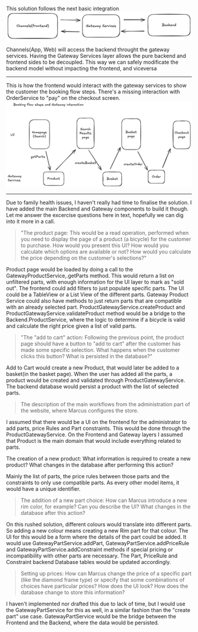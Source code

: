This solution follows the next basic integration
![intro](intro.png)

Channels(App, Web) will access the backend throught the gateway services. Having the Gateway Services layer allows the pure backend and frontend sides to be decoupled.
This way we can safely modificate the backend model without impacting the frontend, and viceversa

---
This is how the frontend would interact with the gateway services to show the customer the booking flow steps. There's a missing interaction with OrderService to "pay" on the checkout screen.
![bookingflow](bookingFlow.png)


---

Due to family health issues, I haven't really had time to finalise the solution. I have added the main Backend and Gateway components to build it though. Let me answer the excercise questions here in text, hopefully we can dig into it more in a call. 

>"The product page: This would be a read operation, performed when you need to display the page of a product (a bicycle) for the customer to purchase. How would you present this UI? How would you calculate which options are available or not? How would you calculate the price depending on the customer's selections?"

Product page would be loaded by doing a call to the GatewayProductService,.getParts method. This would return a list on unfiltered parts, with enough information for the UI layer to mark as "sold out". The frontend could add filters to just populate specific parts. The UI could be a TableView or a List View of the different parts. Gateway Product Service could also have methods to just return parts that are compatible with an already selected part. ProductGatewayService.createProduct and ProductGatewayService.validateProduct method would be a bridge to the Backend.ProductService, where the logic to determine if a bicycle is valid and calculate the right price given a list of valid parts.


>"The "add to cart" action: Following the previous point, the product page should have a button to "add to cart" after the customer has made some specific selection. What happens when the customer clicks this button? What is persisted in the database?"

Add to Cart would create a new Product, that would later be added to a basket(in the basket page). When the user has added all the parts, a product would be created and validated through ProductGatewayService. The backend database would persist a product with the list of selected parts.


>The description of the main workflows from the administration part of the website, where Marcus configures the store.

I assumed that there would be a UI on the frontend for the administrator to add parts, price Rules and Part constraints. This would be done through the ProductGatewayService. On the Frontend and Gateway layers I assumed that Product is the main domain that would include everything related to parts.

The creation of a new product: What information is required to create a new product? What changes in the database after performing this action?

Mainly the list of parts, the price rules between those parts and the constraints to only use compatible parts. As every other model items, it would have a unique identifier.

>The addition of a new part choice: How can Marcus introduce a new rim color, for example? Can you describe the UI? What changes in the database after this action?

On this rushed solution, different colours would translate into different parts. So adding a new colour means creating a new Rim part for that colour. The UI for this would be a form where the details of the part could be added. It would use GatewayPartService.addPart, GatewayPartService.addPriceRule and GatewayPartService.addConstraint methods if special pricing or incompatibility with other parts are necessary. The Part, PriceRule and Constraint backend Database tables would be updated accordingly.

>Setting up prices: How can Marcus change the price of a specific part (like the diamond frame type) or specify that some combinations of choices have particular prices? How does the UI look? How does the database change to store this information?

I haven't implemented nor drafted this due to lack of time, but I would use the GatewayPartService for this as well, in a similar fashion than the "create part" use case. GatewayPartService would be the bridge between the Frontend and the Backend, where the data would be persisted.
